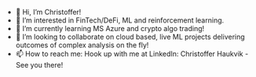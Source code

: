 - 👋 Hi, I’m Christoffer!
- 👀 I’m interested in FinTech/DeFi, ML and reinforcement learning.
- 🌱 I’m currently learning MS Azure and crypto algo trading!
- 💞️ I’m looking to collaborate on cloud based, live ML projects delivering outcomes of complex analysis on the fly!
- 📫 How to reach me: Hook up with me at LinkedIn: Christoffer Haukvik - See you there!

<!---
haukvik/haukvik is a ✨ special ✨ repository because its `README.md` (this file) appears on your GitHub profile.
You can click the Preview link to take a look at your changes.
--->
